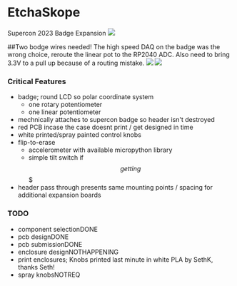 # EtchaSkope
Supercon 2023 Badge Expansion
![](https://github.com/Luthor2k/etchaskope/blob/main/PXL_20231105_184911557.jpg)

##Two bodge wires needed!
The high speed DAQ on the badge was the wrong choice, reroute the linear pot to the RP2040 ADC. Also need to bring 3.3V to a pull up because of a routing mistake.
![](https://github.com/Luthor2k/etchaskope/blob/main/PXL_20231105_184545390.jpg)
![](https://github.com/Luthor2k/etchaskope/blob/main/PXL_20231105_184605957.jpg)

### Critical Features
* badge; round LCD so polar coordinate system
  * one rotary potentiometer
  * one linear potentiometer
* mechnically attaches to supercon badge so header isn't destroyed
* red PCB incase the case doesnt print / get designed in time
* white printed/spray painted control knobs
* flip-to-erase
  * accelerometer with available micropython library
  * simple tilt switch if $$ getting $$$
* header pass through presents same mounting points / spacing for additional expansion boards

### TODO
* component selectionDONE
* pcb designDONE
* pcb submissionDONE
* enclosure designNOTHAPPENING
* print enclosures; Knobs printed last minute in white PLA by SethK, thanks Seth!
* spray knobsNOTREQ

